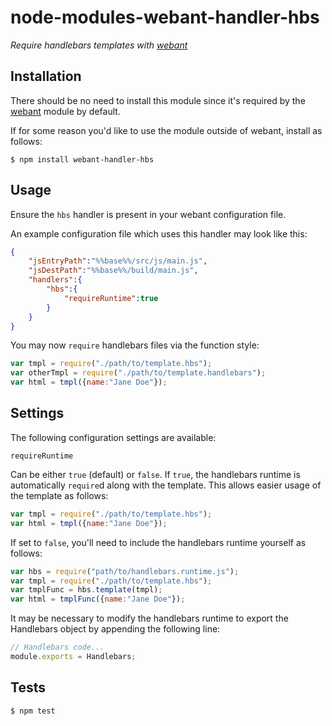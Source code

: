 # node-modules-webant-handler-hbs

_Require handlebars templates with [webant](https://github.com/theakman2/node-modules-webant)_

## Installation

There should be no need to install this module since it's required by the [webant](https://github.com/theakman2/node-modules-webant) module by default.

If for some reason you'd like to use the module outside of webant, install as follows:

    $ npm install webant-handler-hbs

## Usage

Ensure the `hbs` handler is present in your webant configuration file.

An example configuration file which uses this handler may look like this:

````json
{
    "jsEntryPath":"%%base%%/src/js/main.js",
    "jsDestPath":"%%base%%/build/main.js",
    "handlers":{
        "hbs":{
            "requireRuntime":true
        }
    }
}
````

You may now `require` handlebars files via the function style:

````javascript
var tmpl = require("./path/to/template.hbs");
var otherTmpl = require("./path/to/template.handlebars");
var html = tmpl({name:"Jane Doe"});
````

## Settings

The following configuration settings are available:

`requireRuntime`

Can be either `true` (default) or `false`. If `true`, the handlebars runtime is automatically `require`d along with the template. This allows easier usage of the template as follows:

```javascript
var tmpl = require("./path/to/template.hbs");
var html = tmpl({name:"Jane Doe"});
```

If set to `false`, you'll need to include the handlebars runtime yourself as follows:

```javascript
var hbs = require("path/to/handlebars.runtime.js");
var tmpl = require("./path/to/template.hbs");
var tmplFunc = hbs.template(tmpl);
var html = tmplFunc({name:"Jane Doe"});
```

It may be necessary to modify the handlebars runtime to export the Handlebars object by appending the following line:

```javascript
// Handlebars code...
module.exports = Handlebars;
```

## Tests

    $ npm test